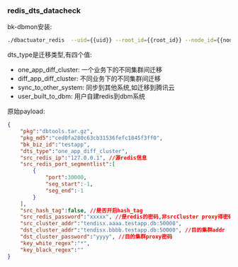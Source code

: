 ### redis_dts_datacheck
bk-dbmon安装:
```sh
./dbactuator_redis  --uid={{uid}} --root_id={{root_id}} --node_id={{node_id}} --version_id={{version_id}} --atom-job-list="redis_dts_datacheck"  --payload='{{payload_base64}}'
```

dts_type是迁移类型,有四个值:
- one_app_diff_cluster: 一个业务下的不同集群间迁移
- diff_app_diff_cluster: 不同业务下的不同集群间迁移
- sync_to_other_system: 同步到其他系统,如迁移到腾讯云
- user_built_to_dbm: 用户自建redis到dbm系统

原始payload:
```json
{
    "pkg":"dbtools.tar.gz",
    "pkg_md5":"ced0fa280c63cb31536fefc1845f3ff0",
    "bk_biz_id":"testapp",
    "dts_type":"one_app_diff_cluster",
    "src_redis_ip":"127.0.0.1", //源redis信息
    "src_redis_port_segmentlist":[
        {
            "port":30000,
            "seg_start":-1,
            "seg_end":-1
        }
    ],
    "src_hash_tag":false, //是否开启hash_tag
    "src_redis_password":"xxxxx", //是redis的密码,非srcCluster proxy得密码
    "src_cluster_addr":"tendisx.aaaa.testapp.db:50000", 
    "dst_cluster_addr":"tendisx.bbbb.testapp.db:50000", //目的集群addr
    "dst_cluster_password":"yyyy", //目的集群proxy密码 
    "key_white_regex":"*",
    "key_black_regex":""
}
```